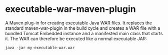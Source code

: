 # executable-war-maven-plugin

A Maven plug-in for creating executable Java WAR files. It replaces the standard maven-war-plugin in the build cycle
and creates a WAR file with a bundled Tomcat Embedded instance and a manifested main class that starts it. The WAR
can therefore be executed like a normal executable JAR:

`java -jar my-executable-war.war`
